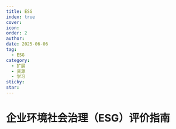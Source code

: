 ```yaml
---
title: ESG
index: true
cover: 
icon: 
order: 2
author: 
date: 2025-06-06
tag:
  - ESG
category:
  - 扩展
  - 资源
  - 学习
sticky: 
star: 
---
```


# 企业环境社会治理（ESG）评价指南

<PDF url="https://www.ttbz.org.cn/upload/file/20240924/6386278429735194629586702.pdf" />
